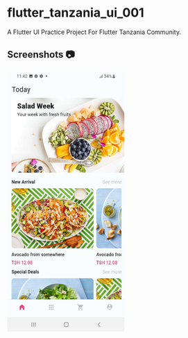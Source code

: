 # flutter_tanzania_ui_001

A Flutter UI Practice Project For Flutter Tanzania Community.

## Screenshots 📷

<img src="https://raw.githubusercontent.com/Ab3id/flutter_tanzania_ui_001/master/screenshots/screenshot1.jpg" width="270" height="600">
